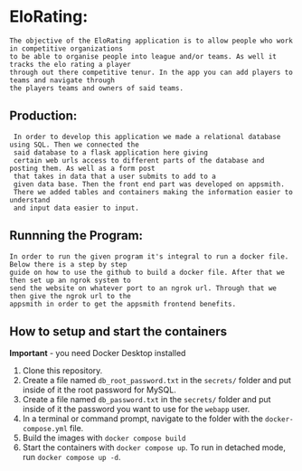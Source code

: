 # EloRating:
    The objective of the EloRating application is to allow people who work in competitive organizations 
    to be able to organise people into league and/or teams. As well it tracks the elo rating a player 
    through out there competitive tenur. In the app you can add players to teams and navigate through
    the players teams and owners of said teams.

## Production:
     In order to develop this application we made a relational database using SQL. Then we connected the 
     said database to a flask application here giving        
     certain web urls access to different parts of the database and posting them. As well as a form post 
     that takes in data that a user submits to add to a     
     given data base. Then the front end part was developed on appsmith. 
     There we added tables and containers making the information easier to understand      
     and input data easier to input.

## Runnning the Program:
    In order to run the given program it's integral to run a docker file. Below there is a step by step 
    guide on how to use the github to build a docker file. After that we then set up an ngrok system to 
    send the website on whatever port to an ngrok url. Through that we then give the ngrok url to the       
    appsmith in order to get the appsmith frontend benefits.

## How to setup and start the containers
**Important** - you need Docker Desktop installed

1. Clone this repository.  
1. Create a file named `db_root_password.txt` in the `secrets/` folder and put inside of it the root password for MySQL. 
1. Create a file named `db_password.txt` in the `secrets/` folder and put inside of it the password you want to use for the `webapp` user. 
1. In a terminal or command prompt, navigate to the folder with the `docker-compose.yml` file.  
1. Build the images with `docker compose build`
1. Start the containers with `docker compose up`.  To run in detached mode, run `docker compose up -d`. 









